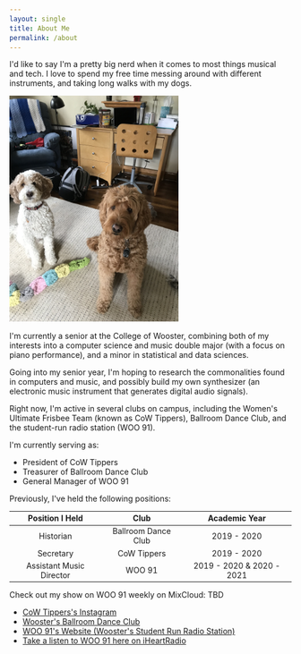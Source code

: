 ```yaml
---
layout: single
title: About Me
permalink: /about
---
```


I'd like to say I'm a pretty big nerd when it comes to most things musical and tech. I love to spend my free time messing around with different instruments, and taking long walks with my dogs.

<img src="/assets/images/dogsSitting.jpeg" alt="From left to right, Cali and Lucky, my two goldendoodles" style="max-width:60%; max-height:80%" />

I'm currently a senior at the College of Wooster, combining both of my interests into a computer science and music double major (with a focus on piano performance), and a minor in statistical and data sciences.

Going into my senior year, I'm hoping to research the commonalities found in computers and music, and possibly build my own synthesizer (an electronic music instrument that generates digital audio signals).

Right now, I'm active in several clubs on campus, including the Women's Ultimate Frisbee Team (known as CoW Tippers), Ballroom Dance Club, and the student-run radio station (WOO 91).

I'm currently serving as:

- President of CoW Tippers
- Treasurer of Ballroom Dance Club
- General Manager of WOO 91

Previously, I've held the following positions:

| Position I Held       | Club     | Academic Year     |
| :-------------: | :----------: | :-----------: |
|  Historian | Ballroom Dance Club   | 2019 - 2020    |
| Secretary   | CoW Tippers | 2019 - 2020 |
| Assistant Music Director | WOO 91 | 2019 - 2020 & 2020 - 2021 |

Check out my show on WOO 91 weekly on MixCloud: TBD

- [CoW Tippers's Instagram](https://www.instagram.com/cow_tippers_ultimate/)
- [Wooster's Ballroom Dance Club](https://ballroom.spaces.wooster.edu)
- [WOO 91's Website (Wooster's Student Run Radio Station)](https://woo91.spaces.wooster.edu)
- [Take a listen to WOO 91 here on iHeartRadio](https://www.iheart.com/live/woo-91-5245/)